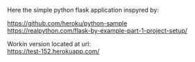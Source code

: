 Here the simple python flask application inspyred by:  
  
https://github.com/heroku/python-sample  
https://realpython.com/flask-by-example-part-1-project-setup/  
  
Workin version located at url:  
https://test-152.herokuapp.com/  
  
